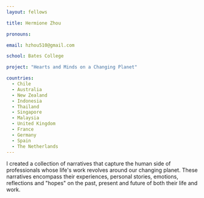 ```yaml
---
layout: fellows

title: Hermione Zhou

pronouns: 

email: hzhou510@gmail.com

school: Bates College

project: "Hearts and Minds on a Changing Planet"

countries:
  - Chile
  - Australia
  - New Zealand
  - Indonesia
  - Thailand
  - Singapore
  - Malaysia
  - United Kingdom
  - France
  - Germany
  - Spain
  - The Netherlands
---
```


I created a collection of narratives that capture the human side of professionals whose life's work revolves around our changing planet. These narratives encompass their experiences, personal stories, emotions, reflections and "hopes" on the past, present and future of both their life and work.
